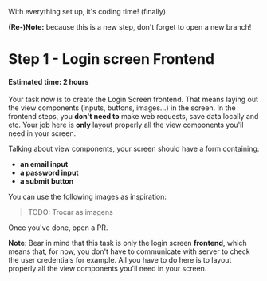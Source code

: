 With everything set up, it's coding time! (finally)

**(Re-)Note:** because this is a new step, don't forget to open a new branch!

# Step 1 - Login screen Frontend
#### Estimated time: 2 hours

Your task now is to create the Login Screen frontend. That means laying out the view components (inputs, buttons, images...) in the screen. In the frontend steps, you **don't need to** make web requests, save data locally and etc. Your job here is **only** layout properly all the view components you'll need in your screen.

Talking about view components, your screen should have a form containing:

- **an email input**
- **a password input**
- **a submit button**

You can use the following images as inspiration:
> TODO: Trocar as imagens

Once you've done, open a PR.

**Note**: Bear in mind that this task is only the login screen **frontend**, which means that, for now, you don't have to communicate with server to check the user credentials for example. All you have to do here is to layout properly all the view components you'll need in your screen.
